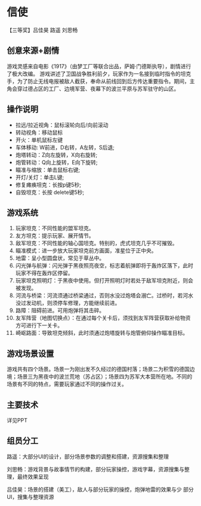 # 信使
【三等奖】吕佳昊 路遥 刘思畅

## 创意来源+剧情
   
游戏灵感来自电影《1917》（由梦工厂等联合出品，萨姆·门德斯执导），剧情进行了极大改编。 游戏讲述了卫国战争胜利前夕，玩家作为一名接到临时指令的坦克手，为了防止无线电报被敌人截获，奉命从前线回到后方传达重要指令。期间，主角会穿过德占区的工厂、边境军营、夜幕下的波兰平原与苏军驻守的山区。

## 操作说明

- 拉远/拉近视角：鼠标滚轮向后/向前滚动
- 转动视角：移动鼠标
- 开火：单机鼠标左键
- 车体移动: W前进，D右转，A左转，S后退;
- 炮塔转动：Z向左旋转，X向右旋转;
- 炮管转动：Q向上旋转，E向下旋转;
- 瞄准与缩放：单击鼠标右键;
- 开灯/关灯：单击L键;
- 修复瘫痪坦克：长按p键5秒;
- 自毁坦克：长按 delete键5秒;

## 游戏系统
1. 玩家坦克：不同性能的盟军坦克。
2. 友方坦克：提示玩家、展开情节。
3. 敌军坦克：不同性能的轴心国坦克。特别的，虎式坦克几乎不可摧毁。
4. 瞄准模式：进一步放大玩家坦克前方画面，准星位于正中央。
5. 地雷：呈小型圆盘状，常见于草丛中。
6. 闪光弹与航弹：闪光弹于黑夜照亮夜空，标志着航弹即将于轰炸区落下，此时玩家不得在轰炸区停留。
7. 玩家坦克照明灯：于黑夜中使用。但打开照明灯时若处于敌军坦克附近，则会被发现。
8. 河流与桥梁：河流须通过桥梁通过，否则水没过炮塔会溺亡。过桥时，若河水没过发动机，则须停车修理，方能继续前进。
9. 路障：阻碍前进。可用炮弹将其击碎。
10. 友军阵营（地图切换点）：在通过每个关卡后，须找到友军阵营获取补给物资方可进行下一关卡。
11. 崎岖路面：导致坦克倾斜，此时须通过炮塔旋转与炮管俯仰操作瞄准目标。

## 游戏场景设置
游戏共有四个场景。场景一为刚出发不久经过的德国村落；场景二为积雪的德国边境；场景三为黑夜中的波兰荒地（苏占区）；场景四为苏军大本营所在地。不同的场景有不同的特点，需要玩家通过不同的操作过关。

## 主要技术
详见PPT

## 组员分工

路遥：大部分UI的设计，部分场景参数的调整和搭建，资源搜集和整理 

刘思畅：游戏背景与故事情节的构建，部分玩家操控，游戏字幕，资源搜集与整理，最终效果呈现 

吕佳昊：场景的搭建（美工），敌人与部分玩家的操控，炮弹地雷的效果与少 部分UI，搜集与整理资源 
